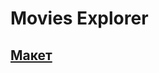 # Movies Explorer

## [Макет](https://www.figma.com/file/gg46o3fCHtXyk4HKIGRKrB/Diploma-(Copy)?node-id=891%3A3857)

